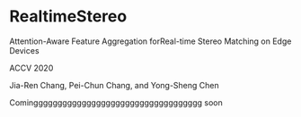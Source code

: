 # RealtimeStereo

Attention-Aware Feature Aggregation forReal-time Stereo Matching on Edge Devices

ACCV 2020

Jia-Ren Chang, Pei-Chun Chang, and Yong-Sheng Chen

Cominggggggggggggggggggggggggggggggggggg soon
